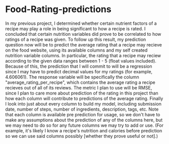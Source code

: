 # Food-Rating-predictions

  In my previous project, I determined whether certain nutrient factors of a recipe may play a role in being significant to how a recipe is rated. I concluded that certain nutrition variables did prove to be correlated to how ratings of a recipe was given. To follow up this result, my prediction question now will be to predict the average rating that a recipe may recieve on the food website, using its available columns and my self created nutrition variable columns. In particular, the rating that a recipe may reciew according to the given data ranges between 1 - 5 (float values included). Because of this, the prediction that I will commit to will be a regression since I may have to predict decimal values for my ratings (for example, 4.606061). The response variable will be specifically the column "average_rating_per_recipe", which contains the average rating a recipe recieves out of all of its reviews. The metric I plan to use will be RMSE, since I plan to care more about prediction of the rating in this project than how each column will contribute to predictions of the average rating. Finally I look into just about every column to build my model, including submission date, number of steps, number of ingredients, description, tags, etc. Note that each column is available pre prediction for usage, so we don't have to make any assumptions about the prediction of any of the columns here, but we may need to do so for any future columns we may try to add or use. (For example, it's likely I know a recipe's nutrition and calories before prediction so we can use said columns possibly [whether they prove useful or not].)
